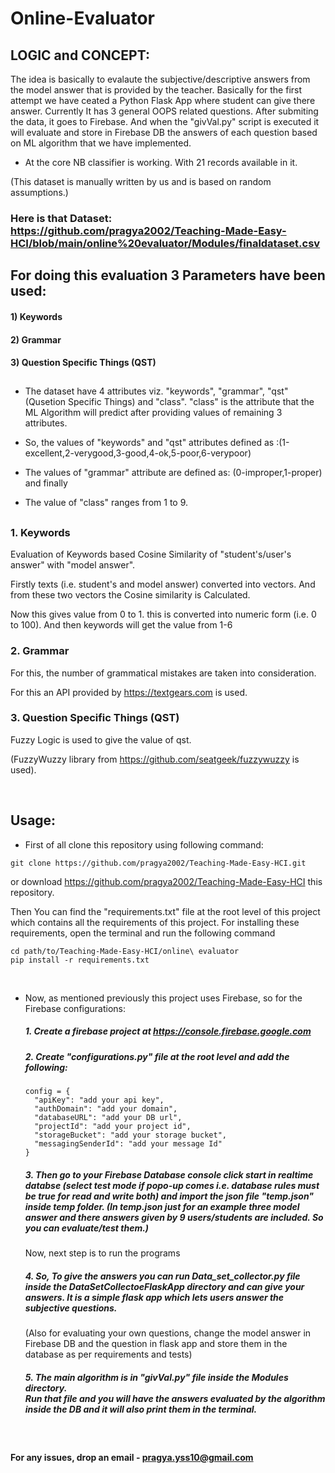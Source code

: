 # Online-Evaluator

## LOGIC and CONCEPT:

The idea is basically to evalaute the subjective/descriptive answers from the model answer that is provided by the teacher.
Basically for the first attempt we have ceated a Python Flask App where student can give there answer.
Currently It has 3 general OOPS related questions. After submiting the data, it goes to Firebase.
And when the "givVal.py" script is executed it will evaluate and store in Firebase DB the answers of each question based on ML algorithm that we have implemented.

- At the core NB classifier is working. With 21 records available in it.

(This dataset is manually written by us and is based on random assumptions.)


### Here is that Dataset: https://github.com/pragya2002/Teaching-Made-Easy-HCI/blob/main/online%20evaluator/Modules/finaldataset.csv


## For doing this evaluation 3 Parameters have been used:
#### 1) Keywords
#### 2) Grammar
#### 3) Question Specific Things (QST)

##
- The dataset have 4 attributes viz. "keywords", "grammar", "qst"(Qusetion Specific Things) and "class".
"class" is the attribute that the ML Algorithm will predict after providing values of remaining 3 attributes.

- So,
the values of "keywords" and "qst" attributes defined as :(1-excellent,2-verygood,3-good,4-ok,5-poor,6-verypoor)

- The values of "grammar" attribute are defined as: (0-improper,1-proper) and finally

- The value of "class" ranges from 1 to 9. 
##

### 1. Keywords
Evaluation of Keywords based Cosine Similarity of "student's/user's answer" with "model answer".

Firstly texts (i.e. student's and model answer) converted into vectors. And from these two vectors the Cosine similarity is Calculated.

Now this gives value from 0 to 1. this is converted into numeric form (i.e. 0 to 100). And then keywords will get the value from 1-6


### 2. Grammar
For this, the number of grammatical mistakes are taken into consideration.

For this an API provided by https://textgears.com is used.

### 3. Question Specific Things (QST)
Fuzzy Logic is used to give the value of qst.

(FuzzyWuzzy library from https://github.com/seatgeek/fuzzywuzzy is used).

<br>

## Usage:
- First of all clone this repository using following command:

```git clone https://github.com/pragya2002/Teaching-Made-Easy-HCI.git```

or download https://github.com/pragya2002/Teaching-Made-Easy-HCI this repository. 

Then You can find the "requirements.txt" file at the root level of this project which contains all the requirements of this project. For installing these requirements, open the terminal and run the following command

```
cd path/to/Teaching-Made-Easy-HCI/online\ evaluator
pip install -r requirements.txt
```
<br>

- Now, as mentioned previously this project uses Firebase, so for the Firebase configurations:
  ##### 1. Create a firebase project at https://console.firebase.google.com
 
  ##### 2. Create "configurations.py" file at the root level and add the following:
  ```
  config = {
    "apiKey": "add your api key",
    "authDomain": "add your domain",
    "databaseURL": "add your DB url",
    "projectId": "add your project id",
    "storageBucket": "add your storage bucket",
    "messagingSenderId": "add your message Id"
  }
  ```
  ##### 3. Then go to your Firebase Database console click start in realtime databse (select test mode if popo-up comes i.e. database rules must be true for read     and write both) and import the json file "temp.json" inside temp folder. (In temp.json just for an example three model answer and there answers given by 9           users/students are included. So you can evaluate/test them.)
  Now, next step is to run the programs
  
  ##### 4. So, To give the answers you can run Data_set_collector.py file inside the DataSetCollectoeFlaskApp directory and can give your answers. It is a simple     flask app which lets users answer the subjective questions.

  (Also for evaluating your own questions, change the model answer in Firebase DB and the question in flask app and store them in the database as per requirements     and tests)

  ##### 5. The main algorithm is in "givVal.py" file inside the Modules directory. <br> Run that file and you will have the answers evaluated by the algorithm inside the DB and it will also print them in the terminal.


<br>

#### For any issues, drop an email - pragya.yss10@gmail.com

